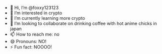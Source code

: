 - 👋 Hi, I’m @foxxy123123
- 👀 I’m interested in crypto
- 🌱 I’m currently learning more crypto
- 💞️ I’m looking to collaborate on drinking coffee with hot anime chicks in japan
- 📫 How to reach me: no
- 😄 Pronouns: NO!
- ⚡ Fun fact: NOOOO!


<!---
foxxy123123/foxxy123123 is a ✨ special ✨ repository because its `README.md` (this file) appears on your GitHub profile.
You can click the Preview link to take a look at your changes.
--->
